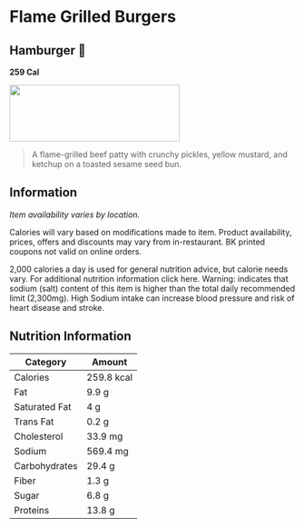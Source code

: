 # Flame Grilled Burgers
## Hamburger 🍔
**259 Cal**

<img src="https://cdn.sanity.io/images/czqk28jt/prod_bk_us/28f37c5a4018fc3c167a119948c36e21d08d6a31-1333x1333.png?w=750&q=40&fit=max&auto=format" width="300" height="100">

> A flame-grilled beef patty with crunchy pickles, yellow mustard, and ketchup on a toasted sesame seed bun.

## Information

*Item availability varies by location.*

Calories will vary based on modifications made to item. Product availability, prices, offers and discounts may vary from in-restaurant. BK printed coupons not valid on online orders.

2,000 calories a day is used for general nutrition advice, but calorie needs vary. For additional nutrition information click here.
Warning:  indicates that sodium (salt) content of this item is higher than the total daily recommended limit (2,300mg). High Sodium intake can increase blood pressure and risk of heart disease and stroke.

## Nutrition Information    

| Category        | Amount      |
| ----------------| ----------- |
| Calories        | 259.8 kcal  |
| Fat             | 9.9 g       |
| Saturated Fat   | 4 g         |
| Trans Fat       | 0.2 g       |
| Cholesterol     | 33.9 mg     |
| Sodium          | 569.4 mg    |
| Carbohydrates   | 29.4 g      |
| Fiber           | 1.3 g       |
| Sugar           | 6.8 g       |
| Proteins        | 13.8 g      |
